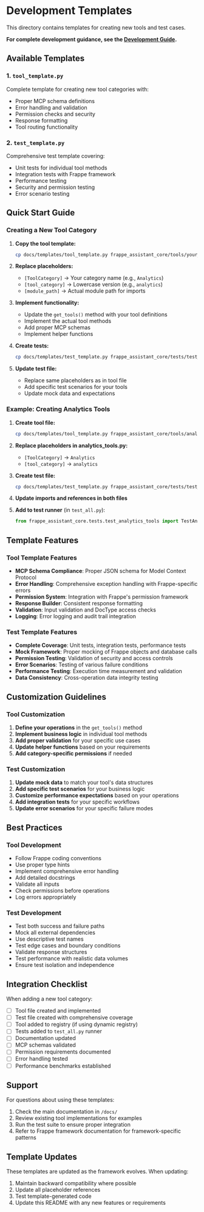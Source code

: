 # Development Templates

This directory contains templates for creating new tools and test cases. 

**For complete development guidance, see the [Development Guide](../DEVELOPMENT_GUIDE.md).**

## Available Templates

### 1. `tool_template.py`
Complete template for creating new tool categories with:
- Proper MCP schema definitions
- Error handling and validation
- Permission checks and security
- Response formatting
- Tool routing functionality

### 2. `test_template.py`
Comprehensive test template covering:
- Unit tests for individual tool methods
- Integration tests with Frappe framework
- Performance testing
- Security and permission testing
- Error scenario testing

## Quick Start Guide

### Creating a New Tool Category

1. **Copy the tool template:**
   ```bash
   cp docs/templates/tool_template.py frappe_assistant_core/tools/your_category_tools.py
   ```

2. **Replace placeholders:**
   - `[ToolCategory]` → Your category name (e.g., `Analytics`)
   - `[tool_category]` → Lowercase version (e.g., `analytics`)
   - `[module_path]` → Actual module path for imports

3. **Implement functionality:**
   - Update the `get_tools()` method with your tool definitions
   - Implement the actual tool methods
   - Add proper MCP schemas
   - Implement helper functions

4. **Create tests:**
   ```bash
   cp docs/templates/test_template.py frappe_assistant_core/tests/test_your_category_tools.py
   ```

5. **Update test file:**
   - Replace same placeholders as in tool file
   - Add specific test scenarios for your tools
   - Update mock data and expectations

### Example: Creating Analytics Tools

1. **Create tool file:**
   ```bash
   cp docs/templates/tool_template.py frappe_assistant_core/tools/analytics_tools.py
   ```

2. **Replace placeholders in analytics_tools.py:**
   - `[ToolCategory]` → `Analytics`
   - `[tool_category]` → `analytics`

3. **Create test file:**
   ```bash
   cp docs/templates/test_template.py frappe_assistant_core/tests/test_analytics_tools.py
   ```

4. **Update imports and references in both files**

5. **Add to test runner** (in `test_all.py`):
   ```python
   from frappe_assistant_core.tests.test_analytics_tools import TestAnalyticsTools, TestAnalyticsToolsIntegration
   ```

## Template Features

### Tool Template Features
- **MCP Schema Compliance**: Proper JSON schema for Model Context Protocol
- **Error Handling**: Comprehensive exception handling with Frappe-specific errors
- **Permission System**: Integration with Frappe's permission framework
- **Response Builder**: Consistent response formatting
- **Validation**: Input validation and DocType access checks
- **Logging**: Error logging and audit trail integration

### Test Template Features
- **Complete Coverage**: Unit tests, integration tests, performance tests
- **Mock Framework**: Proper mocking of Frappe objects and database calls
- **Permission Testing**: Validation of security and access controls
- **Error Scenarios**: Testing of various failure conditions
- **Performance Testing**: Execution time measurement and validation
- **Data Consistency**: Cross-operation data integrity testing

## Customization Guidelines

### Tool Customization
1. **Define your operations** in the `get_tools()` method
2. **Implement business logic** in individual tool methods
3. **Add proper validation** for your specific use cases
4. **Update helper functions** based on your requirements
5. **Add category-specific permissions** if needed

### Test Customization
1. **Update mock data** to match your tool's data structures
2. **Add specific test scenarios** for your business logic
3. **Customize performance expectations** based on your operations
4. **Add integration tests** for your specific workflows
5. **Update error scenarios** for your specific failure modes

## Best Practices

### Tool Development
- Follow Frappe coding conventions
- Use proper type hints
- Implement comprehensive error handling
- Add detailed docstrings
- Validate all inputs
- Check permissions before operations
- Log errors appropriately

### Test Development
- Test both success and failure paths
- Mock all external dependencies
- Use descriptive test names
- Test edge cases and boundary conditions
- Validate response structures
- Test performance with realistic data volumes
- Ensure test isolation and independence

## Integration Checklist

When adding a new tool category:

- [ ] Tool file created and implemented
- [ ] Test file created with comprehensive coverage
- [ ] Tool added to registry (if using dynamic registry)
- [ ] Tests added to `test_all.py` runner
- [ ] Documentation updated
- [ ] MCP schemas validated
- [ ] Permission requirements documented
- [ ] Error handling tested
- [ ] Performance benchmarks established

## Support

For questions about using these templates:
1. Check the main documentation in `/docs/`
2. Review existing tool implementations for examples
3. Run the test suite to ensure proper integration
4. Refer to Frappe framework documentation for framework-specific patterns

## Template Updates

These templates are updated as the framework evolves. When updating:
1. Maintain backward compatibility where possible
2. Update all placeholder references
3. Test template-generated code
4. Update this README with any new features or requirements
